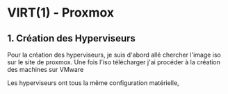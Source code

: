 # VIRT(1) - Proxmox

## 1. Création des Hyperviseurs

Pour la création des hyperviseurs, je suis d'abord allé chercher l'image iso sur le site de proxmox. Une fois l'iso télécharger j'ai procéder à la création des machines sur VMware

Les hyperviseurs ont tous la même configuration matérielle,&#x20;
